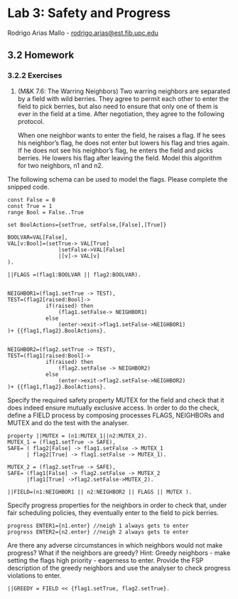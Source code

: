 # Lab 3: Safety and Progress

Rodrigo Arias Mallo - <rodrigo.arias@est.fib.upc.edu>

## 3.2 Homework

### 3.2.2 Exercises

1. (M&K 7.6: The Warring Neighbors) Two warring neighbors are separated by a 
   field with wild berries. They agree to permit each other to enter the field 
   to pick berries, but also need to ensure that only one of them is ever in the 
   field at a time. After negotiation, they agree to the following protocol.
   
   When one neighbor wants to enter the field, he raises a flag. If he sees his 
   neighbor’s flag, he does not enter but lowers his flag and tries again. If he 
   does not see his neighbor’s flag, he enters the field and picks berries. He 
   lowers his flag after leaving the field. Model this algorithm for two 
   neighbors, n1 and n2.

The following schema can be used to model the flags. Please complete the snipped
code.

	const False = 0
	const True = 1
	range Bool = False..True

	set BoolActions={setTrue, setFalse,[False],[True]}

	BOOLVAR=VAL[False],
	VAL[v:Bool]=(setTrue-> VAL[True]
					|setFalse->VAL[False]
					|[v]-> VAL[v]
	).

	||FLAGS =(flag1:BOOLVAR || flag2:BOOLVAR).


	NEIGHBOR1=(flag1.setTrue -> TEST),
	TEST=(flag2[raised:Bool]->
				if(raised) then
					(flag1.setFalse-> NEIGHBOR1)
				else
					(enter->exit->flag1.setFalse->NEIGHBOR1)
	)+ {{flag1,flag2}.BoolActions}.


	NEIGHBOR2=(flag2.setTrue -> TEST),
	TEST=(flag1[raised:Bool]->
				if(raised) then
					(flag2.setFalse -> NEIGHBOR2)
				else
					(enter->exit->flag2.setFalse->NEIGHBOR2)
	)+ {{flag1,flag2}.BoolActions}.




Specify the required safety property MUTEX for the field and check that it does indeed
ensure mutually exclusive access. In order to do the check, define a FIELD process by
composing processes FLAGS, NEIGHBORs and MUTEX and do the test with the 
analyser.

	property ||MUTEX = (n1:MUTEX_1||n2:MUTEX_2).
	MUTEX_1 = (flag1.setTrue -> SAFE),
	SAFE= ( flag2[False] -> flag1.setFalse -> MUTEX_1
		  | flag2[True] -> flag1.setFalse -> MUTEX_1).

	MUTEX_2 = (flag2.setTrue -> SAFE),
	SAFE= (flag1[False] -> flag2.setFalse -> MUTEX_2
		  |flag1[True] ->flag2.setFalse->MUTEX_2).

	||FIELD=(n1:NEIGHBOR1 || n2:NEIGHBOR2 || FLAGS || MUTEX ).

Specify progress properties for the neighbors in order to check that, under fair 
scheduling policies, they eventually enter to the field to pick berries.


	progress ENTER1={n1.enter} //neigh 1 always gets to enter
	progress ENTER2={n2.enter} //neigh 2 always gets to enter


Are there any adverse circumstances in which neighbors would not make progress?
What if the neighbors are greedy?
Hint: Greedy neighbors - make setting the flags high priority - eagerness to enter.
Provide the FSP description of the greedy neighbors and use the analyser to 
check progress violations to enter.

	||GREEDY = FIELD << {flag1.setTrue, flag2.setTrue}.


